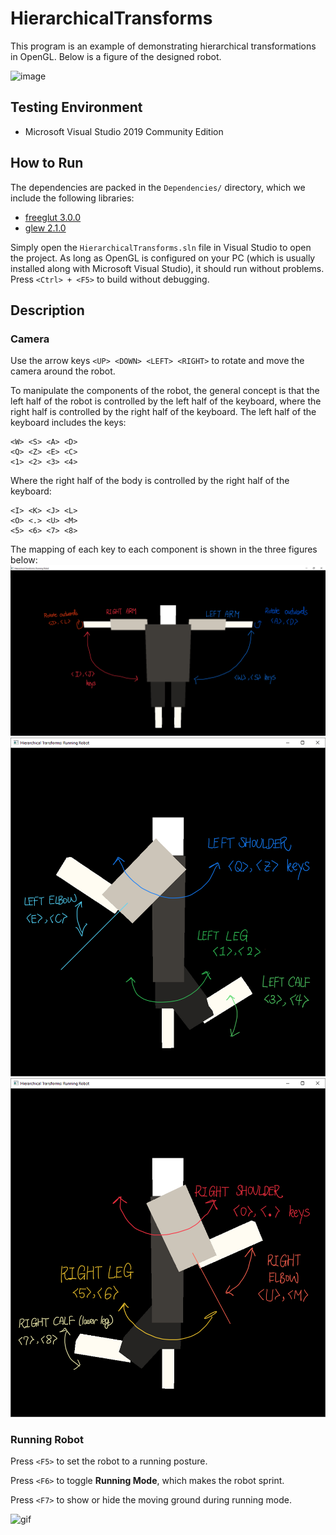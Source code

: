 # HierarchicalTransforms
This program is an example of demonstrating hierarchical transformations in OpenGL.
Below is a figure of the designed robot.

![image](https://user-images.githubusercontent.com/39425103/200183653-a115f39e-4d59-4451-8ad5-11ba9acf6f70.png)

## Testing Environment
* Microsoft Visual Studio 2019 Community Edition

## How to Run

The dependencies are packed in the `Dependencies/` directory, which we include the following libraries:
* [freeglut 3.0.0](https://www.transmissionzero.co.uk/software/freeglut-devel/)
* [glew 2.1.0](https://glew.sourceforge.net/index.html)


Simply open the `HierarchicalTransforms.sln` file in Visual Studio to open the project.
As long as OpenGL is configured on your PC (which is usually installed along with Microsoft Visual Studio), it should run without problems.
Press `<Ctrl> + <F5>` to build without debugging.

## Description

### Camera
Use the arrow keys `<UP> <DOWN> <LEFT> <RIGHT>` to rotate and move the camera around the robot.


To manipulate the components of the robot, the general concept is that the left half of the robot is controlled by the left half of the keyboard, where the right half is controlled by the right half of the keyboard.
The left half of the keyboard includes the keys:
```
<W> <S> <A> <D>
<Q> <Z> <E> <C>
<1> <2> <3> <4>
```
Where the right half of the body is controlled by the right half of the keyboard:
```
<I> <K> <J> <L>
<O> <.> <U> <M>
<5> <6> <7> <8>
```
The mapping of each key to each component is shown in the three figures below:
![front](docs/front.png)
![left-side](docs/left-side.png)
![right-side](docs/right-side.png)

### Running Robot
Press `<F5>` to set the robot to a running posture.

Press `<F6>` to toggle **Running Mode**, which makes the robot sprint.

Press `<F7>` to show or hide the moving ground during running mode.

![gif](https://media.giphy.com/media/MUkQ0SjpPv2DP2UR1o/giphy.gif)
